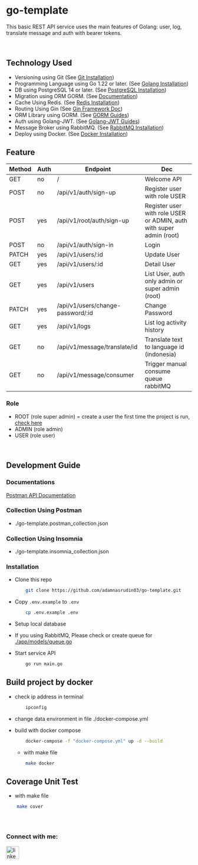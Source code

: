 # go-template
 This basic REST API service uses the main features of Golang: user, log, translate message and auth with bearer tokens.

</br>

## Technology Used
- Versioning using Git (See <a href="https://git-scm.com/book/en/v2/Getting-Started-Installing-Git" target="_blank">Git Installation</a>)
- Programming Language using Go 1.22 or later. (See <a href="https://golang.org/doc/install" target="_blank">Golang Installation</a>)
- DB using PostgreSQL 14 or later. (See <a href="https://www.postgresql.org/download/" target="_blank">PostgreSQL Installation</a>)
- Migration using ORM GORM. (See <a href="https://gorm.io/docs/migration.html" target="_blank">Documentation</a>)
- Cache Using Redis. (See <a href="https://redis.io/docs/latest/operate/oss_and_stack/install/install-redis/" target="_blank">Redis Installation</a>)
- Routing Using Gin (See <a href="https://gin-gonic.com/docs/quickstart/" target="_blank">Gin Framework Doc</a>)
- ORM Library using GORM. (See <a href="https://gorm.io/docs/index.html" target="_blank">GORM Guides</a>)
- Auth using Golang-JWT. (See <a href="https://github.com/golang-jwt/jwt" target="_blank">Golang-JWT Guides</a>)
- Message Broker using RabbitMQ. (See <a href="https://www.rabbitmq.com/docs/download/" target="_blank">RabbitMQ Installation</a>)
- Deploy using Docker. (See <a href="https://docs.docker.com/desktop/" target="_blank">Docker Installation</a>)

## Feature
| Method | Auth | Endpoint                          | Dec                                                                   |
| ------ | ---- | --------------------------------- | --------------------------------------------------------------------- |
| GET    | no   | /                                 | Welcome API                                                           |
| POST   | no   | /api/v1/auth/sign-up              | Register user with role USER                                          |
| POST   | yes  | /api/v1/root/auth/sign-up         | Register user with role USER or ADMIN, auth with super admin (root)   |
| POST   | no   | /api/v1/auth/sign-in              | Login                                                                 |
| PATCH  | yes  | /api/v1/users/:id                 | Update User                                                           |
| GET    | yes  | /api/v1/users/:id                 | Detail User                                                           |
| GET    | yes  | /api/v1/users                     | List User, auth only admin or super admin (root)                      |
| PATCH  | yes  | /api/v1/users/change-password/:id | Change Password                                                       |
| GET    | yes  | /api/v1/logs                      | List log activity history                                             |
| GET    | no   | /api/v1/message/translate/id      | Translate text to language id (indonesia)                             |
| GET    | no   | /api/v1/message/consumer          | Trigger manual consume queue rabbitMQ                                 |

### Role
- ROOT  (role super admin) = create a user the first time the project is run, <a href="https://github.com/adamnasrudin03/go-template/blob/main/pkg/seeders/user.go#L14" target="_blank"> check here </a> 
- ADMIN (role admin)
- USER (role user)
  
</br>

## Development Guide

### Documentations
  <a href="https://documenter.getpostman.com/view/10619265/2sA3Qzaooy" target="_blank"> Postman API Documentation </a>

### Collection Using Postman
- ./go-template.postman_collection.json
  
### Collection Using Insomnia
- ./go-template.insomnia_collection.json
  
### Installation
- Clone this repo

    ```sh
        git clone https://github.com/adamnasrudin03/go-template.git
    ```

- Copy `.env.example` to `.env`

    ```sh
        cp .env.example .env
    ```
- Setup local database
- If you using RabbitMQ, Please check or create queue for <a href="https://github.com/adamnasrudin03/go-template/blob/main/app/models/queue.go#L8" target="_blank"> ./app/models/queue.go </a>
- Start service API
    ```sh
        go run main.go
    ```

## Build project by docker
- check ip address in terminal
    ```sh
        ipconfig
    ```
- change data environment in file ./docker-compose.yml
- build with docker compose

    ```sh
        docker-compose -f "docker-compose.yml" up -d --build 
    ```
    - with make file
    ```sh
        make docker
    ```

## Coverage Unit Test
  - with make file
  ```sh
      make cover
  ```


###

<br clear="both">
<h3 align="left">Connect with me:</h3>
<div align="left">
  <a href="https://www.linkedin.com/in/adam-nasrudin/" target="_blank">
    <img src="https://img.shields.io/static/v1?message=LinkedIn&logo=linkedin&label=&color=0077B5&logoColor=white&labelColor=&style=for-the-badge" height="35" alt="linkedin logo"  />
  </a>
</div>

###